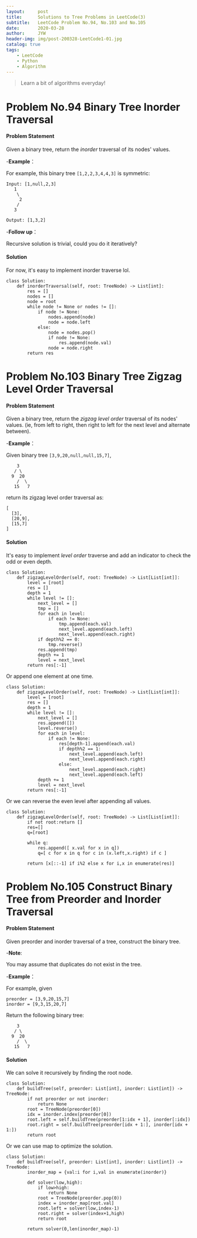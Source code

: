 ```yaml
---
layout:     post
title:      Solutions to Tree Problems in LeetCode(3)
subtitle:   LeetCode Problem No.94, No.103 and No.105
date:       2020-03-28
author:     JYW
header-img: img/post-200328-LeetCode1-01.jpg
catalog: true
tags:
    - LeetCode
    - Python
    - Algorithm
---
```


>Learn a bit of algorithms everyday!

# Problem No.94 Binary Tree Inorder Traversal

#### Problem Statement

Given a binary tree, return the *inorder* traversal of its nodes' values.

-**Example**：

For example, this binary tree `[1,2,2,3,4,4,3]` is symmetric:
```
Input: [1,null,2,3]
   1
    \
     2
    /
   3

Output: [1,3,2]
```

-**Follow up**：

Recursive solution is trivial, could you do it iteratively?


#### Solution

For now, it's easy to implement inorder traverse lol.
```
class Solution:
    def inorderTraversal(self, root: TreeNode) -> List[int]:
        res = []
        nodes = []
        node = root 
        while node != None or nodes != []:
            if node != None:
                nodes.append(node)
                node = node.left
            else:
                node = nodes.pop()
                if node != None:
                    res.append(node.val)
                node = node.right
        return res
``` 

# Problem No.103 Binary Tree Zigzag Level Order Traversal

#### Problem Statement

Given a binary tree, return the *zigzag level order* traversal of its nodes' values. (ie, from left to right, then right to left for the next level and alternate between).

-**Example**：

Given binary tree `[3,9,20,null,null,15,7]`,
```
    3
   / \
  9  20
    /  \
   15   7
```
return its zigzag level order traversal as:
```
[
  [3],
  [20,9],
  [15,7]
]
```

#### Solution

It's easy to implement *level order* traverse and add an indicator to check the odd or even depth.
```
class Solution:
    def zigzagLevelOrder(self, root: TreeNode) -> List[List[int]]:
        level = [root]
        res = []
        depth = 1
        while level != []:
            next_level = []
            tmp = []
            for each in level:
                if each != None:
                    tmp.append(each.val)
                    next_level.append(each.left)
                    next_level.append(each.right)
            if depth%2 == 0:
                tmp.reverse()
            res.append(tmp)
            depth += 1
            level = next_level
        return res[:-1]
``` 
Or append one element at one time.
```
class Solution:
    def zigzagLevelOrder(self, root: TreeNode) -> List[List[int]]:
        level = [root]
        res = []
        depth = 1
        while level != []:
            next_level = []
            res.append([])
            level.reverse()
            for each in level:
                if each != None:
                    res[depth-1].append(each.val)
                    if depth%2 == 1:
                        next_level.append(each.left)
                        next_level.append(each.right)
                    else:
                        next_level.append(each.right)
                        next_level.append(each.left)
            depth += 1
            level = next_level
        return res[:-1]
```
Or we can reverse the even level after appending all values.
```
class Solution:
    def zigzagLevelOrder(self, root: TreeNode) -> List[List[int]]:
        if not root:return []
        res=[]
        q=[root]
        
        while q:
            res.append([ x.val for x in q]) 
            q=[ c for x in q for c in (x.left,x.right) if c ]
            
        return [x[::-1] if i%2 else x for i,x in enumerate(res)]
```

# Problem No.105 Construct Binary Tree from Preorder and Inorder Traversal

#### Problem Statement

Given preorder and inorder traversal of a tree, construct the binary tree.

-**Note**:

You may assume that duplicates do not exist in the tree.

-**Example**：

For example, given
```
preorder = [3,9,20,15,7]
inorder = [9,3,15,20,7]
```
Return the following binary tree:
```
    3
   / \
  9  20
    /  \
   15   7
```

#### Solution

We can solve it recursively by finding the root node.
```
class Solution:
	def buildTree(self, preorder: List[int], inorder: List[int]) -> TreeNode:
		if not preorder or not inorder:
			return None
		root = TreeNode(preorder[0])
		idx = inorder.index(preorder[0])
		root.left = self.buildTree(preorder[1:idx + 1], inorder[:idx])
		root.right = self.buildTree(preorder[idx + 1:], inorder[idx + 1:])
		return root
``` 
Or we can use map to optimize the solution.
```
class Solution:
    def buildTree(self, preorder: List[int], inorder: List[int]) -> TreeNode:
        inorder_map = {val:i for i,val in enumerate(inorder)}        
            
        def solver(low,high):
            if low>high:
                return None
            root = TreeNode(preorder.pop(0))
            index = inorder_map[root.val]
            root.left = solver(low,index-1)
            root.right = solver(index+1,high)
            return root
        
        return solver(0,len(inorder_map)-1)
```
